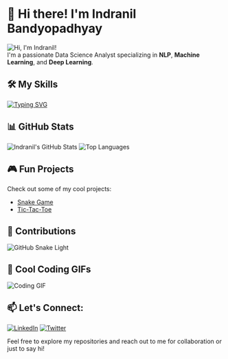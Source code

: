 # 👋 Hi there! I'm Indranil Bandyopadhyay

![Hi, I'm Indranil!](https://media.giphy.com/media/Wj7lNjMNDxSmc/giphy.gif)  
I'm a passionate Data Science Analyst specializing in **NLP**, **Machine Learning**, and **Deep Learning**.

## 🛠️ My Skills
[![Typing SVG](https://readme-typing-svg.herokuapp.com?size=24&duration=3000&lines=Data+Science+Analyst;NLP+%7C+Machine+Learning+%7C+Deep+Learning;15%2B+Projects+Completed;100%2B+Datasets+Analyzed)](https://git.io/typing-svg)

## 📊 GitHub Stats
![Indranil's GitHub Stats](https://github-readme-stats.vercel.app/api?username=indranil-bandyopadhyay&show_icons=true&theme=radical)
![Top Languages](https://github-readme-stats.vercel.app/api/top-langs/?username=indranil-bandyopadhyay&layout=compact&theme=radical)

## 🎮 Fun Projects
Check out some of my cool projects:
- [Snake Game](https://indranil-bandyopadhyay.github.io/snake-game)
- [Tic-Tac-Toe](https://indranil-bandyopadhyay.github.io/tic-tac-toe)

## 🎉 Contributions
![GitHub Snake Light](https://github.com/indranil-bandyopadhyay/indranil-bandyopadhyay/blob/output/github-contribution-grid-snake.svg)

## 🎉 Cool Coding GIFs
![Coding GIF](https://media.giphy.com/media/1AgViV35ILOCv9KQBQ/giphy.gif)  

## 📫 Let's Connect:
[![LinkedIn](https://img.shields.io/badge/LinkedIn-Profile-blue?logo=linkedin&logoColor=white)](https://linkedin.com/in/your-profile)
[![Twitter](https://img.shields.io/badge/Twitter-@indranil-1DA1F2?logo=twitter&logoColor=white)](https://twitter.com/indranil)

Feel free to explore my repositories and reach out to me for collaboration or just to say hi!
